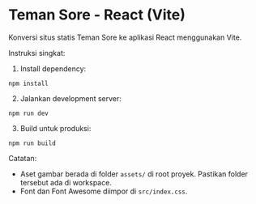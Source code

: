 # Teman Sore - React (Vite)

Konversi situs statis Teman Sore ke aplikasi React menggunakan Vite.

Instruksi singkat:

1. Install dependency:

```
npm install
```

2. Jalankan development server:

```
npm run dev
```

3. Build untuk produksi:

```
npm run build
```

Catatan:
- Aset gambar berada di folder `assets/` di root proyek. Pastikan folder tersebut ada di workspace.
- Font dan Font Awesome diimpor di `src/index.css`.
